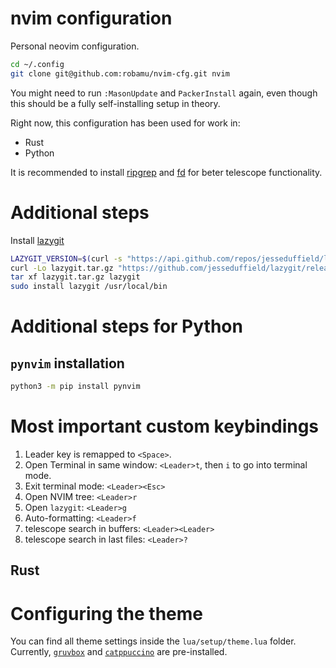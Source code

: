 nvim configuration
========

Personal neovim configuration.

```sh
cd ~/.config
git clone git@github.com:robamu/nvim-cfg.git nvim
```

You might need to run `:MasonUpdate` and `PackerInstall` again, even
though this should be a fully self-installing setup in theory.

Right now, this configuration has been used for work in:

- Rust
- Python

It is recommended to install [ripgrep](https://github.com/BurntSushi/ripgrep) and
[fd](https://github.com/sharkdp/fd) for beter telescope functionality.

# Additional steps

Install [lazygit](https://github.com/jesseduffield/lazygit#ubuntu)

```sh
LAZYGIT_VERSION=$(curl -s "https://api.github.com/repos/jesseduffield/lazygit/releases/latest" | grep -Po '"tag_name": "v\K[^"]*')
curl -Lo lazygit.tar.gz "https://github.com/jesseduffield/lazygit/releases/latest/download/lazygit_${LAZYGIT_VERSION}_Linux_x86_64.tar.gz"
tar xf lazygit.tar.gz lazygit
sudo install lazygit /usr/local/bin
```

# Additional steps for Python

## `pynvim` installation

```sh
python3 -m pip install pynvim
```

# Most important custom keybindings

1. Leader key is remapped to `<Space>`.
2. Open Terminal in same window: `<Leader>t`, then `i` to go into terminal mode.
3. Exit terminal mode: `<Leader><Esc>`
4. Open NVIM tree: `<Leader>r`
5. Open `lazygit`: `<Leader>g`
6. Auto-formatting:  `<Leader>f`
7. telescope search in buffers:  `<Leader><Leader>`
8. telescope search in last files: `<Leader>?`

## Rust

# Configuring the theme

You can find all theme settings inside the `lua/setup/theme.lua` folder. Currently,
[`gruvbox`](https://github.com/ellisonleao/gruvbox.nvim) and
[`catppuccino`](https://github.com/catppuccin/nvim) are pre-installed.
